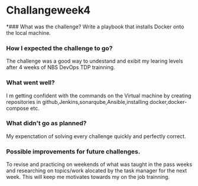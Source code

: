 # Challangeweek4

*### What was the challenge?
Write a playbook that installs Docker onto the local machine.

### How I expected the challenge to go?
The challenge was a good way to undestand and exibit my learing levels after 4 weeks of NBS DevOps TDP trainning.

### What went well?
I m getting confident with the commands on the Virtual machine by creating repositories in github,Jenkins,sonarqube,Ansible,installing docker,docker-compose etc.

### What didn't go as planned?
My expenctation of solving every challenge quickly and perfectly correct.

### Possible improvements for future challenges.
To revise and practicing on weekends of what was taught in the pass weeks and researching on topics/work alocated by the task manager for the next week. This will keep me motivates towards my on the job trainning.
